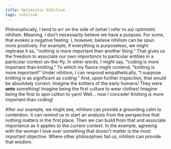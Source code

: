 ```yaml
---
title: Optimistic Nihilism
tags: nihilism
---
```

Philosophically, I tend to err on the side of (what I refer to as) optimistic nihilism. Meaning, I don't necessarily believe we have a purpose. For some, that evokes a negative feeling. I, however, believe nihilism can be spun more positively. For example, if everything is purposeless, we might rephrase it as, "nothing is more important than another thing." That gives us the freedom to associate *our own importance* to particular entities in a particular context on-the-fly. In other words, I might say, "coding is more important than knitting." To which my fiance might contend, "knitting is more important!" Under nihilism, I can respond empathetically, "I suppose knitting *is* as significant as coding." And, upon further inspection, that would be absolutely correct. Imagine the knitters of the early humans! They were **onto** something! Imagine being the first culture to wear clothes! Imagine being the first to spin cotton to yarn! Well... now I concede! Knitting *is* more important than coding!

After our example, we might see, nihilism can provide a grounding calm to contention. It can remind us to start an analysis from the perspective that nothing matters in the first place. Then we can build from that and associate importance as it applies to the current context. In the example, agreeing with the woman I love over something that doesn't matter is the most important objective. Where other philosophies fail us, nihilism can provide that wisdom.
